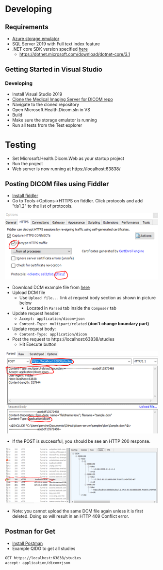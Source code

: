 # Developing
## Requirements
- [Azure storage emulator](https://go.microsoft.com/fwlink/?linkid=717179)
- SQL Server 2019 with Full text index feature
- .NET core SDK version specified [here](/global.json)
   - https://dotnet.microsoft.com/download/dotnet-core/3.1 

## Getting Started in Visual Studio
### Developing
- Install Visual Studio 2019
- [Clone the Medical Imaging Server for DICOM repo](https://github.com/microsoft/dicom-server.git)
- Navigate to the cloned repository
- Open Microsoft.Health.Dicom.sln in VS
- Build
- Make sure the storage emulator is running
- Run all tests from the Test explorer

# Testing
- Set Microsoft.Health.Dicom.Web as your startup project
- Run the project
- Web server is now running at https://localhost:63838/

## Posting DICOM files using Fiddler
- [Install fiddler](https://www.telerik.com/download/fiddler)
- Go to Tools->Options->HTTPS on fiddler. Click protocols and add "tls1.2" to the list of protocols.

![Fiddler Config Image](/docs/images/FiddlerConfig.png)
- Download DCM example file from [here](/docs/dcms) 
- Upload DCM file 
   - Use `Upload file...` link at request body section as shown in picture below
      - Located in `Parsed` tab inside the `Composer` tab
- Update request header:
   - `Accept: application/dicom+json`
   - `Content-Type: multipart/related` **(don't change boundary part)**
- Update request body:
   - `Content-Type: application/dicom`
- Post the request to https://localhost:63838/studies
   - Hit Execute button

![Post A Dicom Image](/docs/images/FiddlerPost.png)
- If the POST is successful, you should be see an HTTP 200 response.

![Post Succeeds](/docs/images/FiddlerSucceedPost.png)
- Note: you cannot upload the same DCM file again unless it is first deleted. Doing so will result in an HTTP 409 Conflict error.

## Postman for Get
- [Install Postman](https://www.postman.com/downloads/)
- Example QIDO to get all studies
```http
GET https://localhost:63838/studies
accept: application/dicom+json
```
